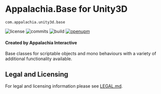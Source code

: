 # Appalachia.Base for Unity3D

`com.appalachia.unity3d.base`

![license](https://img.shields.io/github/license/AppalachiaInteractive/com.appalachia.unity3d.base?)
![commits](https://img.shields.io/github/commit-activity/m/AppalachiaInteractive/com.appalachia.unity3d.base?)
![build](https://img.shields.io/github/workflow/status/AppalachiaInteractive/com.appalachia.unity3d.base/CI)
[![openupm](https://img.shields.io/npm/v/com.appalachia.unity3d.base?label=openupm&registry_uri=https://package.openupm.com)](https://openupm.com/packages/com.appalachia.unity3d.base?/)

#### Created by Appalachia Interactive

Base classes for scriptable objects and mono behaviours with a variety of additional functionality available.

## Legal and Licensing
For legal and licensing information please see [LEGAL.md](./LEGAL.md).
